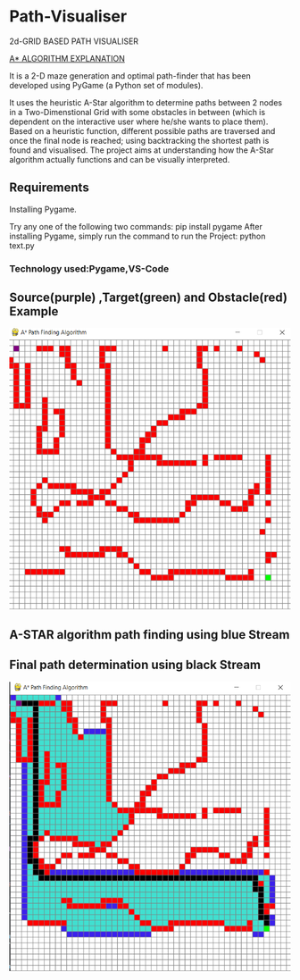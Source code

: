 # Path-Visualiser
2d-GRID BASED PATH VISUALISER


[A* ALGORITHM EXPLANATION](https://www.redblobgames.com/pathfinding/a-star/introduction.html)


It is a 2-D maze generation and optimal path-finder that has been developed using PyGame (a Python set of modules).

It uses the heuristic A-Star algorithm to determine paths between 2 nodes in a Two-Dimenstional Grid with some obstacles in between (which is dependent on the interactive user where he/she wants to place them). Based on a heuristic function, different possible paths are traversed and once the final node is reached; using backtracking the shortest path is found and visualised. The project aims at understanding how the A-Star algorithm actually functions and can be visually interpreted.
 
 ## Requirements
Installing Pygame.

Try any one of the following two commands:
pip install pygame
After installing Pygame, simply run the command to run the Project:
python text.py

 ### Technology used:Pygame,VS-Code

## Source(purple) ,Target(green) and Obstacle(red) Example
![pic1](https://github.com/developer22-university/Path-Visualiser/blob/main/img/Screenshot%20(2).png)
##  A-STAR algorithm path finding using  blue Stream
##  Final path determination using black Stream
![pic3](https://github.com/developer22-university/Path-Visualiser/blob/main/img/Screenshot%20(3).png)
